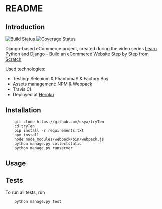 # README

## Introduction

[![Build Status](https://travis-ci.org/osya/tryTen.svg)](https://travis-ci.org/osya/tryTen) [![Coverage Status](https://coveralls.io/repos/github/osya/tryTen/badge.svg?branch=master)](https://coveralls.io/github/osya/tryTen?branch=master)

Django-based eCommerce project, created during the video series [Learn Python and Django - Build an eCommerce Website Step by Step from Scratch](https://www.youtube.com/watch?v=9Wbfk16jEOk)

Used technologies:

- Testing: Selenium & PhantomJS & Factory Boy
- Assets management: NPM & Webpack
- Travis CI
- Deployed at [Heroku](https://tryten.herokuapp.com/)

## Installation

```shell
    git clone https://github.com/osya/tryTen
    cd tryTen
    pip install -r requirements.txt
    npm install
    node node_modules/webpack/bin/webpack.js
    python manage.py collectstatic
    python manage.py runserver
```

## Usage

## Tests

To run all tests, run

```shell
    python manage.py test
```
